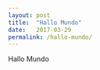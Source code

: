 ```yaml
---
layout: post
title:  "Hallo Mundo"
date:   2017-03-29
permalink: /hallo-mundo/
---
```


Hallo Mundo
